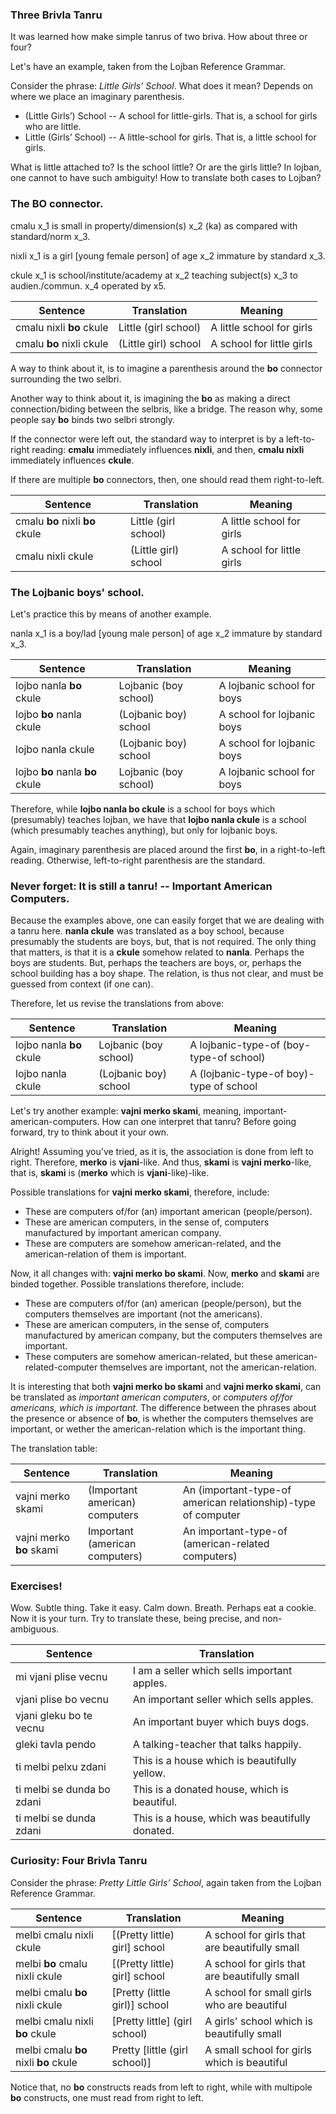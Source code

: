 ### Three Brivla Tanru

It was learned how make simple tanrus of two briva. How about three or four?

Let's have an example, taken from the Lojban Reference Grammar.

Consider the phrase: *Little Girls’ School*. What does it mean? Depends on where we place an imaginary parenthesis.
 * (Little Girls’) School  -- A school for little-girls. That is, a school for girls who are little.
 * Little (Girls’ School)  -- A little-school for girls. That is, a little school for girls.

What is little attached to? Is the school little? Or are the girls little?
In lojban, one cannot to have such ambiguity!
How to translate both cases to Lojban?


### The BO connector.

<span class="definition-head">cmalu</span> x_1 is small in property/dimension(s) x_2 (ka) as compared with standard/norm x_3.

<span class="definition-head">nixli</span> x_1 is a girl [young female person] of age x_2 immature by standard x_3.

<span class="definition-head">ckule</span> x_1 is school/institute/academy at x_2 teaching subject(s) x_3 to audien./commun. x_4 operated by x5.


|Sentence|Translation|Meaning|
|--------|-----------|-----------------|
|cmalu nixli **bo** ckule| Little (girl school) | A little school for girls |
|cmalu **bo** nixli ckule| (Little girl) school | A school for little girls |

A way to think about it, is to imagine a parenthesis around the **bo** connector surrounding the two selbri.

Another way to think about it, is imagining the **bo** as making a direct connection/biding between the selbris, like a bridge.
The reason why, some people say **bo** binds two selbri strongly.

If the connector were left out, the standard way to interpret is by a left-to-right reading:
**cmalu** immediately influences **nixli**, and then,
**cmalu nixli** immediately influences **ckule**.

If there are multiple **bo** connectors, then, one should read them right-to-left.

|Sentence|Translation|Meaning|
|--------|-----------|-----------------|
|cmalu **bo** nixli **bo** ckule| Little (girl school) | A little school for girls |
|cmalu nixli ckule| (Little girl) school | A school for little girls |


### The Lojbanic boys' school.
Let's practice this by means of another example.

<span class="definition-head">nanla</span> x_1 is a boy/lad [young male person] of age x_2 immature by standard x_3.

|Sentence|Translation|Meaning|
|--------|-----------|-----------------|
|lojbo nanla **bo** ckule| Lojbanic (boy school) | A lojbanic school for boys |
|lojbo **bo** nanla ckule| (Lojbanic boy) school | A school for lojbanic boys |
|lojbo nanla ckule| (Lojbanic boy) school | A school for lojbanic boys |
|lojbo **bo** nanla **bo** ckule| Lojbanic (boy school) | A lojbanic school for boys |

Therefore, while **lojbo nanla bo ckule** is a school for boys which (presumably) teaches lojban,
we have that **lojbo nanla ckule** is a school (which presumably teaches anything), but only for lojbanic boys.

Again, imaginary parenthesis are placed around the first **bo**, in a right-to-left reading. Otherwise, left-to-right parenthesis are the standard.


### Never forget: It is still a tanru! -- Important American Computers.
Because the examples above, one can easily forget that we are dealing with a tanru here.
**nanla ckule** was translated as a boy school, because presumably the students are boys, but, that is not required.
The only thing that matters, is that it is a **ckule** somehow related to **nanla**. Perhaps the boys are students.
But, perhaps the teachers are boys, or, perhaps the school building has a boy shape.
The relation, is thus not clear, and must be guessed from context (if one can).

Therefore, let us revise the translations from above:

|Sentence|Translation|Meaning|
|--------|-----------|-----------------|
|lojbo nanla **bo** ckule| Lojbanic (boy school) | A lojbanic-type-of (boy-type-of school) |
|lojbo nanla ckule| (Lojbanic boy) school | A (lojbanic-type-of boy)-type of school |


Let's try another example: **vajni merko skami**, meaning, important-american-computers. How can one interpret that tanru?
Before going forward, try to think about it your own.

Alright! Assuming you've tried, as it is, the association is done from left to right. Therefore, **merko** is **vjani**-like.
And thus, **skami** is **vajni merko**-like, that is, **skami** is (**merko** which is **vjani**-like)-like.

Possible translations for **vajni merko skami**, therefore, include:
 * These are computers of/for (an) important american (people/person).
 * These are american computers, in the sense of, computers manufactured by important american company.
 * These are computers are somehow american-related, and the american-relation of them is important.


Now, it all changes with: **vajni merko bo skami**.
Now, **merko** and **skami** are binded together.
Possible translations therefore, include:
 * These are computers of/for (an) american (people/person), but the computers themselves are important (not the americans).
 * These are american computers, in the sense of, computers manufactured by american company, but the computers themselves are important.
 * These computers are somehow american-related, but these american-related-computer themselves are important, not the american-relation.

It is interesting that both **vajni merko bo skami** and **vajni merko skami**,
can be translated as *important american computers*, or *computers of/for americans, which is important*. 
The difference between the phrases about the presence or absence of **bo**, is whether the computers themselves are important, or wether the american-relation which is the important thing.

The translation table:

|Sentence|Translation|Meaning|
|--------|-----------|-----------------|
|vajni merko skami| (Important american) computers | An (important-type-of american relationship)-type of computer |
|vajni merko **bo** skami| Important (american computers) | An important-type-of (american-related computers) |


### Exercises!
Wow. Subtle thing. Take it easy. Calm down. Breath. Perhaps eat a cookie.
Now it is your turn. Try to translate these, being precise, and non-ambiguous.


<!--- TODO: Definitly to show more examples. Perhaps full phrases. --->
|Sentence|Translation|
|--------|-----------|
|mi vjani plise vecnu|<span class="spoiler-answer">I am a seller which sells important apples.</span>|
|vjani plise bo vecnu|<span class="spoiler-answer">An important seller which sells apples.</span>|
|vjani gleku bo te vecnu|<span class="spoiler-answer">An important buyer which buys dogs.</span>|
|gleki tavla pendo|<span class="spoiler-answer">A talking-teacher that talks happily.</span>|
|ti melbi pelxu zdani|<span class="spoiler-answer">This is a house which is beautifully yellow.</span>|
|ti melbi se dunda bo zdani|<span class="spoiler-answer">This is a donated house, which is beautiful.</span>|
|ti melbi se dunda zdani|<span class="spoiler-answer">This is a house, which was beautifully donated.</span>|

<!--- TODO: Reverse examples: Translate from English to Lojban --->


<!--- To consider remove the four brivla tanru from here. It may be too complex. --->
<!--- BUT.. Tanru 3 should be more than 'bo' right? Then, maybe to insert here as curiosity? --->
### Curiosity: Four Brivla Tanru
Consider the phrase: *Pretty Little Girls’ School*, again taken from the Lojban Reference Grammar.

|Sentence|Translation|Meaning|
|--------|-----------|-----------------|
|melbi cmalu nixli ckule| [(Pretty little) girl] school | A school for girls that are beautifully small |
|melbi **bo** cmalu nixli ckule| [(Pretty little) girl] school | A school for girls that are beautifully small |
|melbi cmalu **bo** nixli ckule| [Pretty (little girl)] school | A school for small girls who are beautiful|
|melbi cmalu nixli **bo** ckule| [Pretty little] (girl school) | A girls' school which is beautifully small |
|melbi cmalu **bo** nixli **bo** ckule| Pretty [little (girl school)] | A small school for girls which is beautiful|

Notice that, no **bo** constructs reads from left to right, while with multipole **bo** constructs, one must read from right to left.
